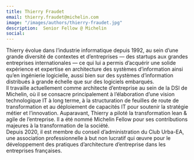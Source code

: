 ```yaml
---
title: Thierry Fraudet
email: thierry.fraudet@michelin.com
image: "/images/authors/thierry-fraudet.jpg"
description:  Senior Fellow @ Michelin
social:
---
```


Thierry évolue dans l’industrie informatique depuis 1992, au sein d’une grande diversité de contextes et d’entreprises — des startups aux grandes entreprises internationales — ce qui lui a permis d’acquérir une solide expérience et expertise en architecture des systèmes d’information ainsi qu’en ingénierie logicielle, aussi bien sur des systèmes d’information distribués à grande échelle que sur des logiciels embarqués.  
Il travaille actuellement comme architecte d’entreprise au sein de la DSI de Michelin, où il se consacre principalement à l’élaboration d’une vision technologique IT à long terme, à la structuration de feuilles de route de transformation et au déploiement de capacités IT pour soutenir la stratégie métier et l’innovation. Auparavant, Thierry a piloté la transformation lean & agile de l’entreprise. Il a été nommé Michelin Fellow pour ses contributions majeures à la transformation de la société.  
Depuis 2020, il est membre du conseil d’administration du Club Urba-EA, une association professionnelle à but non lucratif qui œuvre pour le développement des pratiques d’architecture d’entreprise dans les entreprises françaises.
